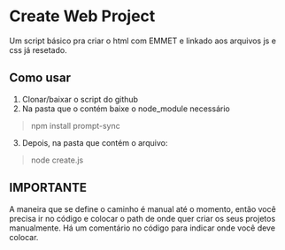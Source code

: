 # Create Web Project
Um script básico pra criar o html com EMMET e linkado aos arquivos js e css já resetado.


## Como usar
1. Clonar/baixar o script do github 
2. Na pasta que o contém baixe o node_module necessário
>npm install prompt-sync
3. Depois, na pasta que contém o arquivo:
> node create.js

## IMPORTANTE
A maneira que se define o caminho é manual até o momento, então você precisa ir no código e colocar o path de onde quer criar os seus projetos manualmente.
Há um comentário no código para indicar onde você deve colocar. 
